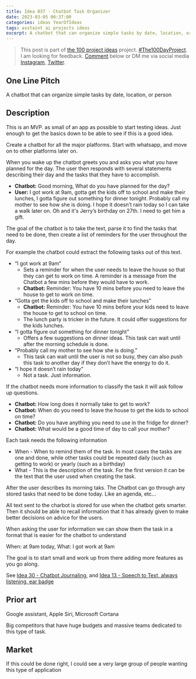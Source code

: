 ```yaml
---
title: Idea 037 - Chatbot Task Organizer
date: 2023-03-05 00:37:00
categories: ideas YearOfIdeas
tags: asstaint ai projects ideas
excerpt: A chatbot that can organize simple tasks by date, location, or person
---
```


> This post is part of [the 100 project ideas](/projects/2023-100-ideas/) project. [#The100DayProject](https://www.the100dayproject.org/). I am looking for feedback. <a href='#utterances-comments'>Comment</a> below or DM me via social media <a href="https://instagram.com/funvill" rel="nofollow noopener noreferrer"><i class="fab fa-fw fa-instagram" aria-hidden="true"></i><span class="label">Instagram</span></a>, <a href="https://twitter.com/funvill" rel="nofollow noopener noreferrer"><i class="fab fa-fw fa-twitter" aria-hidden="true"></i><span class="label">Twitter</span></a>.

## One Line Pitch

A chatbot that can organize simple tasks by date, location, or person

## Description

This is an MVP. as small of an app as possible to start testing ideas. Just enough to get the basics down to be able to see if this is a good idea.

Create a chatbot for all the major platforms. Start with whatsapp, and move on to other platforms later on.

When you wake up the chatbot greets you and asks you what you have planned for the day. The user then responds with several statements describing their day and the tasks that they have to accomplish.

- **Chatbot:** Good morning, What do you have planned for the day?
- **User:** I got work at 9am, gotta get the kids off to school and make their lunches, I gotta figure out something for dinner tonight. Probably call my mother to see how she is doing. I hope it doesn’t rain today so I can take a walk later on. Oh and it's Jerry’s birthday on 27th. I need to get him a gift.

The goal of the chatbot is to take the text, parse it to find the tasks that need to be done, then create a list of reminders for the user throughout the day.

For example the chatbot could extract the following tasks out of this text.

- “I got work at 9am”
  - Sets a reminder for when the user needs to leave the house so that they can get to work on time. A reminder is a message from the Chatbot a few mins before they would have to work.
  - **Chatbot:** Reminder: You have 10 mins before you need to leave the house to get to work on time.
- “Gotta get the kids off to school and make their lunches”
  - **Chatbot:** Reminder: You have 10 mins before your kids need to leave the house to get to school on time.
  - The lunch party is tricker in the future. It could offer suggestions for the kids lunches.
- “I gotta figure out something for dinner tonight”
  - Offers a few suggestions on dinner ideas. This task can wait until after the morning schedule is done.
- “Probably call my mother to see how she is doing.”
  - This task can wait until the user is not so busy, they can also push this task to another day if they don’t have the energy to do it.
- “I hope it doesn’t rain today”
  - Not a task. Just information.

If the chatbot needs more information to classify the task it will ask follow up questions.

- **Chatbot:** How long does it normally take to get to work?
- **Chatbot:** When do you need to leave the house to get the kids to school on time?
- **Chatbot:** Do you have anything you need to use in the fridge for dinner?
- **Chatbot:** What would be a good time of day to call your mother?

Each task needs the following information

- When - When to remind them of the task. In most cases the tasks are one and done, while other tasks could be repeated daily (such as getting to work) or yearly (such as a birthday)
- What - This is the description of the task. For the first version it can be the text that the user used when creating the task.

After the user describes its morning taks. The Chatbot can go through any stored tasks that need to be done today. Like an agenda, etc...

All text sent to the charbot is stored for use when the chatbot gets smarter. Then it should be able to recall information that it has already given to make better decisions on advice for the users.

When asking the user for information we can show them the task in a format that is easier for the chatbot to understand

When: at 9am today, What: I got work at 9am

The goal is to start small and work up from there adding more features as you go along.

See [Idea 30 - Chatbot Journaling](https://blog.abluestar.com/idea030-chatbot-journaling/), and [Idea 13 - Speech to Text, always listening, ear badge](https://blog.abluestar.com/idea013-speech-to-text-always-listening-ear-badge/)

## Prior art

Google assistant, Apple Siri, Microsoft Cortana

Big competitors that have huge budgets and massive teams dedicated to this type of task.

## Market

If this could be done right, I could see a very large group of people wanting this type of application
